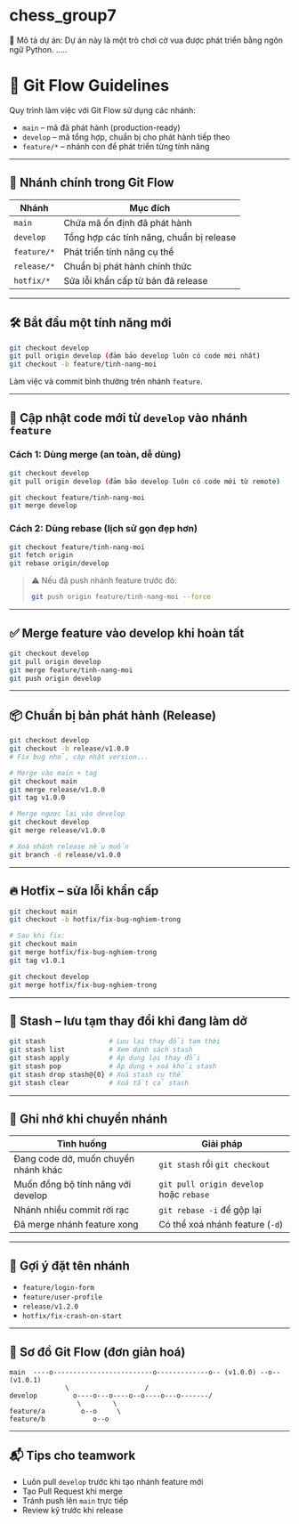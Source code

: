 # chess_group7

📘 Mô tả dự án:
Dự án này là một trò chơi cờ vua được phát triển bằng ngôn ngữ Python.
.....

# 🚀 Git Flow Guidelines

Quy trình làm việc với Git Flow sử dụng các nhánh:
- `main` – mã đã phát hành (production-ready)
- `develop` – mã tổng hợp, chuẩn bị cho phát hành tiếp theo
- `feature/*` – nhánh con để phát triển từng tính năng

---

## 🔁 Nhánh chính trong Git Flow

| Nhánh       | Mục đích                                 |
|-------------|-------------------------------------------|
| `main`      | Chứa mã ổn định đã phát hành              |
| `develop`   | Tổng hợp các tính năng, chuẩn bị release  |
| `feature/*` | Phát triển tính năng cụ thể               |
| `release/*` | Chuẩn bị phát hành chính thức             |
| `hotfix/*`  | Sửa lỗi khẩn cấp từ bản đã release        |

---

## 🛠️ Bắt đầu một tính năng mới

```bash
git checkout develop
git pull origin develop (đảm bảo develop luôn có code mới nhất)
git checkout -b feature/tinh-nang-moi
```

Làm việc và commit bình thường trên nhánh `feature`.

---

## 🔄 Cập nhật code mới từ `develop` vào nhánh `feature`

### Cách 1: Dùng merge (an toàn, dễ dùng)
```bash
git checkout develop
git pull origin develop (đảm bảo develop luôn có code mới từ remote)

git checkout feature/tinh-nang-moi
git merge develop
```

### Cách 2: Dùng rebase (lịch sử gọn đẹp hơn)
```bash
git checkout feature/tinh-nang-moi
git fetch origin
git rebase origin/develop
```

> ⚠️ Nếu đã push nhánh feature trước đó:
> ```bash
> git push origin feature/tinh-nang-moi --force
> ```

---

## ✅ Merge feature vào develop khi hoàn tất

```bash
git checkout develop
git pull origin develop
git merge feature/tinh-nang-moi
git push origin develop
```

---

## 📦 Chuẩn bị bản phát hành (Release)

```bash
git checkout develop
git checkout -b release/v1.0.0
# Fix bug nhỏ, cập nhật version...

# Merge vào main + tag
git checkout main
git merge release/v1.0.0
git tag v1.0.0

# Merge ngược lại vào develop
git checkout develop
git merge release/v1.0.0

# Xoá nhánh release nếu muốn
git branch -d release/v1.0.0
```

---

## 🔥 Hotfix – sửa lỗi khẩn cấp

```bash
git checkout main
git checkout -b hotfix/fix-bug-nghiem-trong

# Sau khi fix:
git checkout main
git merge hotfix/fix-bug-nghiem-trong
git tag v1.0.1

git checkout develop
git merge hotfix/fix-bug-nghiem-trong
```

---

## 💼 Stash – lưu tạm thay đổi khi đang làm dở

```bash
git stash                # Lưu lại thay đổi tạm thời
git stash list           # Xem danh sách stash
git stash apply          # Áp dụng lại thay đổi
git stash pop            # Áp dụng + xoá khỏi stash
git stash drop stash@{0} # Xoá stash cụ thể
git stash clear          # Xoá tất cả stash
```

---

## 🧠 Ghi nhớ khi chuyển nhánh

| Tình huống                              | Giải pháp                              |
|----------------------------------------|----------------------------------------|
| Đang code dở, muốn chuyển nhánh khác   | `git stash` rồi `git checkout`         |
| Muốn đồng bộ tính năng với develop     | `git pull origin develop` hoặc `rebase`|
| Nhánh nhiều commit rời rạc             | `git rebase -i` để gộp lại              |
| Đã merge nhánh feature xong            | Có thể xoá nhánh feature (`-d`)        |

---

## 📌 Gợi ý đặt tên nhánh

- `feature/login-form`
- `feature/user-profile`
- `release/v1.2.0`
- `hotfix/fix-crash-on-start`

---

## 🌟 Sơ đồ Git Flow (đơn giản hoá)

```plaintext
main  ----o-------------------------o-------------o-- (v1.0.0) --o-- (v1.0.1)
              \                   /
develop         o----o---o----o--o----o---o-------/
                 \        \
feature/a         o--o     \
feature/b            o--o
```

---

## 📬 Tips cho teamwork

- Luôn pull `develop` trước khi tạo nhánh feature mới
- Tạo Pull Request khi merge
- Tránh push lên `main` trực tiếp
- Review kỹ trước khi release

